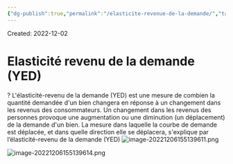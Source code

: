 ```yaml
---
{"dg-publish":true,"permalink":"/elasticite-revenue-de-la-demande/","tags":["economy","gardenEntry","gardenEntry","gardenEntry","gardenEntry","gardenEntry","gardenEntry","gardenEntry","gardenEntry","gardenEntry"]}
---
```


Created: 2022-12-02

# Elasticité revenu de la demande (YED)
?
L'élasticité-revenu de la demande (YED) est une mesure de combien la quantité demandée d'un bien changera en réponse à un changement dans les revenus des consommateurs.
Un changement dans les revenus des personnes provoque une augmentation ou une diminution (un déplacement) de la demande d'un bien. La mesure dans laquelle la courbe de demande est déplacée, et dans quelle direction elle se déplacera, s'explique par l’élasticité-revenu de la demande (YED)
![image-20221206155139611.png](/img/user/assets/Elasticit%C3%A9%20revenue%20de%20la%20demande/image-20221206155139611.png)
<!--SR:!2023-08-13,28,170-->

![image-20221206155139614.png](/img/user/assets/Elasticit%C3%A9%20revenue%20de%20la%20demande/image-20221206155139614.png)


<!--SR:!2022-12-08,2,210-->